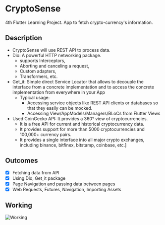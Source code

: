 # CryptoSense

4th Flutter Learning Project. App to fetch crypto-currency's information.

## Description

- CryptoSense will use REST API to process data.
- Dio: A powerful HTTP networking package.
  - supports Interceptors, 
  - Aborting and canceling a request, 
  - Custom adapters, 
  - Transformers, etc.
- Get_it: Simple direct Service Locator that allows to decouple the interface from a concrete implementation and to access the concrete implementation from everywhere in your App
  - Typical usage:
    - Accessing service objects like REST API clients or databases so that they easily can be mocked. 
    - Accessing View/AppModels/Managers/BLoCs from Flutter Views
- Used CoinGecko API: It provides a 360° view of cryptocurrencies. 
  - It is a free API for current and historical cryptocurrency data. 
  - It provides support for more than 5000 cryptocurrencies and 100,000+ currency pairs. 
  - It provides a single interface into all major crypto exchanges, including binance, bitfinex, bitstamp, coinbase, etc.]

## Outcomes

- [x] Fetching data from API
- [x] Using Dio, Get_it package
- [x] Page Navigation and passing data between pages
- [x] Web Requests, Futures, Navigation, Importing Assets

## Working

![Working](assets/working/working.gif)
